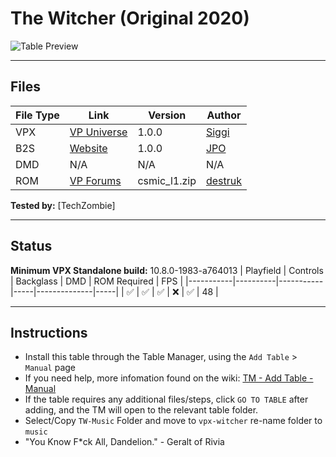 # The Witcher (Original 2020)

![Table Preview](../../images/vpx-witcher.png)

---

## Files
| File Type | Link | Version | Author | 
|-----------|--------|----------|--------------|
| VPX | [VP Universe](https://vpuniverse.com/files/file/8652-the-witcher-pinball/) | 1.0.0 | [Siggi](https://vpuniverse.com/profile/8779-siggi/) |
| B2S | [Website](https://vpuniverse.com/files/file/8654-witcher-c-cosmic-1980/) | 1.0.0 | [JPO](https://vpuniverse.com/profile/12208-jpo/) |
| DMD | N/A |N/A |N/A |
| ROM | [VP Forums](https://www.vpforums.org/index.php?app=downloads&showfile=796) | csmic_l1.zip | [destruk](https://www.vpforums.org/index.php?showuser=5) |

**Tested by:** [TechZombie]

---

## Status 
**Minimum VPX Standalone build:** 10.8.0-1983-a764013
| Playfield | Controls | Backglass | DMD | ROM Required | FPS | 
|-----------|----------|-----------|-----|--------------|-----|
| :white_check_mark: | :white_check_mark: | :white_check_mark: | :x: | :white_check_mark: | 48 |

---

## Instructions

- Install this table through the Table Manager, using the `Add Table` > `Manual` page
- If you need help, more infomation found on the wiki: [TM - Add Table - Manual](https://github.com/LegendsUnchained/vpx-standalone-alp4k/wiki/%5B04%5D-%F0%9F%A7%A1-TM-%E2%80%90-Other-Features#add-table---manual)
- If the table requires any additional files/steps, click `GO TO TABLE` after adding, and the TM will open to the relevant table folder.
- Select/Copy `TW-Music` Folder and move to `vpx-witcher` re-name folder to `music`
- "You Know F*ck All, Dandelion." - Geralt of Rivia

